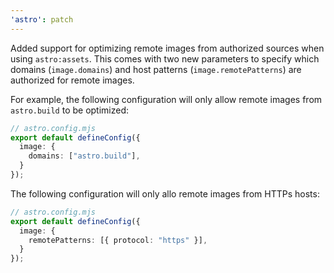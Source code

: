 ```yaml
---
'astro': patch
---
```


Added support for optimizing remote images from authorized sources when using `astro:assets`. This comes with two new parameters to specify which domains (`image.domains`) and host patterns (`image.remotePatterns`) are authorized for remote images.

For example, the following configuration will only allow remote images from `astro.build` to be optimized:

```ts
// astro.config.mjs
export default defineConfig({
  image: {
    domains: ["astro.build"],
  }
});
```

The following configuration will only allo remote images from HTTPs hosts:

```ts
// astro.config.mjs
export default defineConfig({
  image: {
    remotePatterns: [{ protocol: "https" }],
  }
});
```
